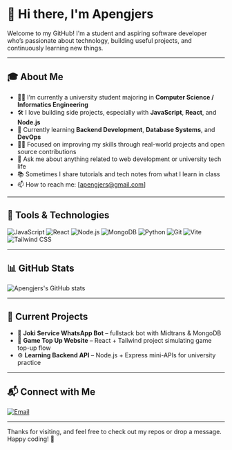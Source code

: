 # 👋 Hi there, I'm Apengjers

Welcome to my GitHub! I'm a student and aspiring software developer who’s passionate about technology, building useful projects, and continuously learning new things.

---

## 🎓 About Me

- 🧑‍🎓 I’m currently a university student majoring in **Computer Science / Informatics Engineering**
- 🛠️ I love building side projects, especially with **JavaScript**, **React**, and **Node.js**
- 🌱 Currently learning **Backend Development**, **Database Systems**, and **DevOps**
- 👨‍💻 Focused on improving my skills through real-world projects and open source contributions
- 💬 Ask me about anything related to web development or university tech life
- 📚 Sometimes I share tutorials and tech notes from what I learn in class
- 📫 How to reach me: [apengjers@gmail.com]

---

## 🔧 Tools & Technologies

![JavaScript](https://img.shields.io/badge/-JavaScript-333?style=flat&logo=javascript)
![React](https://img.shields.io/badge/-React-333?style=flat&logo=react)
![Node.js](https://img.shields.io/badge/-Node.js-333?style=flat&logo=node.js)
![MongoDB](https://img.shields.io/badge/-MongoDB-333?style=flat&logo=mongodb)
![Python](https://img.shields.io/badge/-Python-333?style=flat&logo=python)
![Git](https://img.shields.io/badge/-Git-333?style=flat&logo=git)
![Vite](https://img.shields.io/badge/-Vite-333?style=flat&logo=vite)
![Tailwind CSS](https://img.shields.io/badge/-Tailwind-333?style=flat&logo=tailwind-css)

---

## 📊 GitHub Stats

![Apengjers's GitHub stats](https://github-readme-stats.vercel.app/api?username=apengjers&show_icons=true&theme=tokyonight)

---

## 🚧 Current Projects

- 🔧 **Joki Service WhatsApp Bot** – fullstack bot with Midtrans & MongoDB
- 📱 **Game Top Up Website** – React + Tailwind project simulating game top-up flow
- ⚙️ **Learning Backend API** – Node.js + Express mini-APIs for university practice

---

## 📬 Connect with Me
[![Email](https://img.shields.io/badge/-Email-D14836?style=flat&logo=gmail&logoColor=white)](mailto:apengjers@gmail.com)

---

Thanks for visiting, and feel free to check out my repos or drop a message. Happy coding! 🚀
